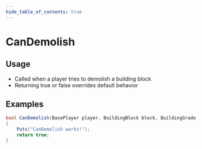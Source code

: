 ```yaml
---
hide_table_of_contents: true
---
```


# CanDemolish

## Usage

* Called when a player tries to demolish a building block
* Returning true or false overrides default behavior

## Examples

```csharp title=""
bool CanDemolish(BasePlayer player, BuildingBlock block, BuildingGrade.Enum grade)
{
    Puts("CanDemolish works!");
    return true;
}
```

